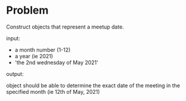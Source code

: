 # Problem

Construct objects that represent a meetup date.

input:

- a month number (1-12)
- a year (ie 2021)
- 'the 2nd wednesday of May 2021'

output:

object should be able to determine the exact date of the meeting in the
specified month (ie 12th of May, 2021)
